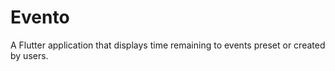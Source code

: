 # Evento

A  Flutter application that displays time remaining to events preset or created by users.

